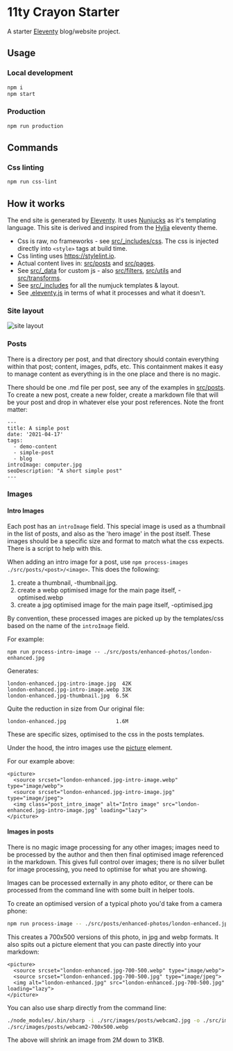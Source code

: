 # 11ty Crayon Starter

A starter [Eleventy](https://www.11ty.dev/) blog/website project.

## Usage

### Local development

```bash
npm i
npm start
```

### Production 

```bash
npm run production
```

## Commands

### Css linting

```bash
npm run css-lint
```

## How it works

The end site is generated by [Eleventy](https://www.11ty.io). It uses [Nunjucks](https://mozilla.github.io/nunjucks/) as it's templating language. This site is derived and inspired from the [Hylia](https://github.com/hankchizljaw/hylia) eleventy theme.


* Css is raw, no frameworks - see [src/_includes/css](src/_includes/css). The css is injected directly into `<style>` tags at build time. 
* Css linting uses https://stylelint.io.
* Actual content lives in: [src/posts](src/posts) and [src/pages](src/pages).
* See [src/_data](src/_data) for custom js - also [src/filters](src/filters), [src/utils](src/utils) and [src/transforms](src/transforms).
* See [src/_includes](src/_includes) for all the numjuck templates & layout.
* See [.eleventy.js](.eleventy.js) in terms of what it processes and what it doesn't.

### Site layout

![site layout](docs/site-layout.svg)

### Posts

There is a directory per post, and that directory should contain everything within that post; content, images, pdfs, etc. This containment makes it easy to manage content as everything is in the one place and there is no magic. 

There should be one .md file per post, see any of the examples in [src/posts](src/posts). To create a new post, create a new folder, create a markdown file that will be your post and drop in whatever else your post references. Note the front matter:

```
---
title: A simple post
date: '2021-04-17'
tags:
  - demo-content
  - simple-post
  - blog
introImage: computer.jpg
seoDescription: "A short simple post"
---
```

### Images

#### Intro Images
Each post has an `introImage` field. This special image is used as a thumbnail in the list of posts, and also as the 'hero image' in the post itself. These images should be a specific size and format to match what the css expects. There is a script to help with this. 

When adding an intro image for a post, use `npm process-images ./src/posts/<post>/<image>`. This does the following:
1) create a thumbnail, <image>-thumbnail.jpg.
2) create a webp optimised image for the main page itself, <image>-optimised.webp
2) create a jpg optimised image for the main page itself, <image>-optimised.jpg

By convention, these processed images are picked up by the templates/css based on the name of the `introImage` field.

For example:

```
npm run process-intro-image -- ./src/posts/enhanced-photos/london-enhanced.jpg
```

Generates:
```
london-enhanced.jpg-intro-image.jpg  42K
london-enhanced.jpg-intro-image.webp 33K
london-enhanced.jpg-thumbnail.jpg  6.5K
```

Quite the reduction in size from Our original file:

`london-enhanced.jpg                1.6M`

These are specific sizes, optimised to the css in the posts templates. 

Under the hood, the intro images use the [picture](https://developer.mozilla.org/en-US/docs/Web/HTML/Element/picture) element. 

For our example above:

```
<picture>
  <source srcset="london-enhanced.jpg-intro-image.webp" type="image/webp">
  <source srcset="london-enhanced.jpg-intro-image.jpg" type="image/jpeg">
  <img class="post_intro_image" alt="Intro image" src="london-enhanced.jpg-intro-image.jpg" loading="lazy">
</picture>
```

#### Images in posts

There is no magic image processing for any other images; images need to be processed by the author and then then final optimised image referenced in the markdown. This gives full control over images; there is no silver bullet for image processing, you need to optimise for what you are showing. 

Images can be processed externally in any photo editor, or there can be processed from the command line with some built in helper tools. 

To create an optimised version of a typical photo you'd take from a camera phone:

```bash
npm run process-image -- ./src/posts/enhanced-photos/london-enhanced.jpg
```

This creates a 700x500 versions of this photo, in jpg and webp formats. It also spits out a picture element that you can paste directly into your markdown:

```
<picture>
  <source srcset="london-enhanced.jpg-700-500.webp" type="image/webp">
  <source srcset="london-enhanced.jpg-700-500.jpg" type="image/jpeg">
  <img alt="london-enhanced.jpg" src="london-enhanced.jpg-700-500.jpg" loading="lazy">
</picture>
```

You can also use sharp directly from the command line:

```bash
./node_modules/.bin/sharp -i ./src/images/posts/webcam2.jpg -o ./src/images/posts/webcam2-700x500.webp resize 700 500
./src/images/posts/webcam2-700x500.webp
```

The above will shrink an image from 2M down to 31KB. 

